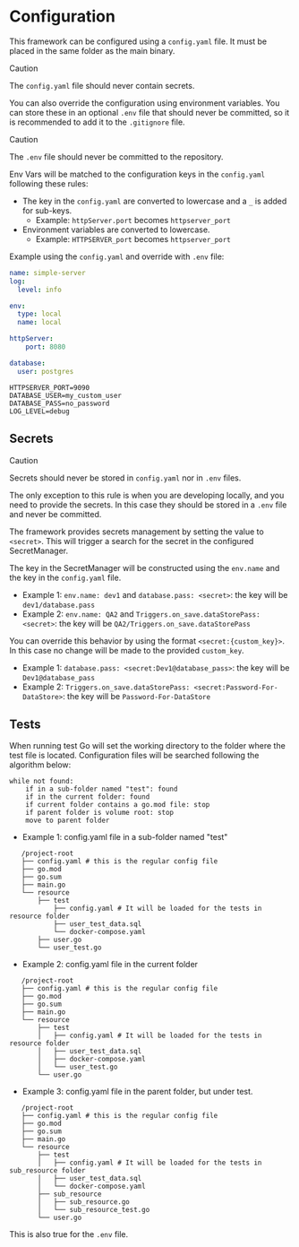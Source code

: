 # Configuration

This framework can be configured using a `config.yaml` file. It must be placed in the same 
folder as the main binary.
> [!CAUTION]
> The `config.yaml` file should never contain secrets.

You can also override the configuration using environment variables.
You can store these in an optional `.env` file that should never be committed, so it is recommended to add it
to the `.gitignore` file.

> [!CAUTION]
> The `.env` file should never be committed to the repository.

Env Vars will be matched to the configuration keys in the `config.yaml` following these rules:
- The key in the `config.yaml` are converted to lowercase and a `_` is added for sub-keys.
  - Example: `httpServer.port` becomes `httpserver_port`
- Environment variables are converted to lowercase.
  - Example: `HTTPSERVER_port` becomes `httpserver_port`

Example using the `config.yaml` and override with `.env` file:
```yaml
name: simple-server
log:
  level: info

env:
  type: local
  name: local

httpServer:
    port: 8080

database:
  user: postgres
```

```shell
HTTPSERVER_PORT=9090
DATABASE_USER=my_custom_user
DATABASE_PASS=no_password
LOG_LEVEL=debug
```

## Secrets
> [!CAUTION] 
>Secrets should never be stored in `config.yaml` nor in `.env` files.

The only exception to this rule is when you are developing locally, and you need to provide the secrets.
In this case they should be stored in a `.env` file and never be committed.

The framework provides secrets management by setting the value to `<secret>`. 
This will trigger a search for the secret in the configured SecretManager.

The key in the SecretManager will be constructed using the `env.name` and the key in the `config.yaml` file.
- Example 1: `env.name: dev1` and `database.pass: <secret>`: the key will be `dev1/database.pass`
- Example 2: `env.name: QA2` and `Triggers.on_save.dataStorePass: <secret>`: the key will be `QA2/Triggers.on_save.dataStorePass`

You can override this behavior by using the format `<secret:{custom_key}>`. In this case no change will be
made to the provided `custom_key`.
- Example 1: `database.pass: <secret:Dev1@database_pass>`: the key will be `Dev1@database_pass`
- Example 2: `Triggers.on_save.dataStorePass: <secret:Password-For-DataStore>`: the key will be `Password-For-DataStore`


## Tests
When running test Go will set the working directory to the folder where the test file is located.
Configuration files will be searched following the algorithm below:

```plaintext
while not found:
    if in a sub-folder named "test": found
    if in the current folder: found
    if current folder contains a go.mod file: stop
    if parent folder is volume root: stop
    move to parent folder
```

- Example 1: config.yaml file in a sub-folder named "test"
```
   /project-root
   ├── config.yaml # this is the regular config file
   ├── go.mod
   ├── go.sum
   ├── main.go
   └── resource
       ├── test
           ├── config.yaml # It will be loaded for the tests in resource folder
           ├── user_test_data.sql
           └── docker-compose.yaml
       ├── user.go
       └── user_test.go
```

- Example 2: config.yaml file in the current folder
```
   /project-root
   ├── config.yaml # this is the regular config file
   ├── go.mod
   ├── go.sum
   ├── main.go
   └── resource
       ├── test
       │   ├── config.yaml # It will be loaded for the tests in resource folder
       │   ├── user_test_data.sql
       │   ├── docker-compose.yaml
       │   └── user_test.go
       └── user.go
```

- Example 3: config.yaml file in the parent folder, but under test.
```
   /project-root
   ├── config.yaml # this is the regular config file
   ├── go.mod
   ├── go.sum
   ├── main.go
   └── resource
       ├── test
       │   ├── config.yaml # It will be loaded for the tests in sub_resource folder
       │   ├── user_test_data.sql
       │   └── docker-compose.yaml
       ├── sub_resource
       │   ├── sub_resource.go
       │   └── sub_resource_test.go 
       └── user.go
```

This is also true for the `.env` file.